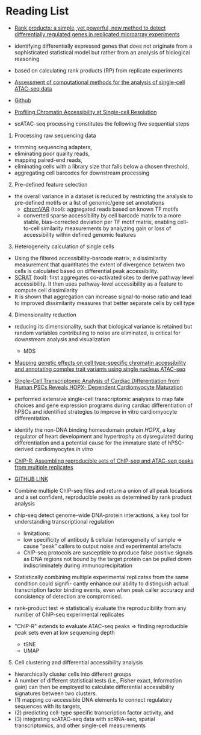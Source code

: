 # Reading List

- [Rank products: a simple, yet powerful, new method to detect differentially regulated genes in replicated microarray experiments](https://febs.onlinelibrary.wiley.com/doi/full/10.1016/j.febslet.2004.07.055)

 - identifying differentially expressed genes that does not originate from a sophisticated statistical model but rather from an analysis of biological reasoning
 - based on calculating rank products (RP) from replicate experiments


- [Assessment of computational methods for the analysis of single-cell ATAC-seq data](https://genomebiology.biomedcentral.com/articles/10.1186/s13059-019-1854-5)
 - [Github](https://github.com/pinellolab/scATAC-benchmarking/)

- [Profiling Chromatin Accessibility at Single-cell Resolution](https://www.sciencedirect.com/science/article/pii/S1672022921000115?via%3Dihub)
 - scATAC-seq processing constitutes the following five sequential steps
 1. Processing raw sequencing data
  - trimming sequencing adapters, 
  - eliminating poor quality reads, 
  - mapping paired-end reads, 
  - eliminating cells with a library size that falls below a chosen threshold, 
  - aggregating cell barcodes for downstream processing
 2. Pre-defined feature selection
  - the overall variance in a dataset is reduced by restricting the analysis to pre-defined motifs or a list of genomic/gene set annotations
    - [chromVAR](http://www.github.com/GreenleafLab/chromVAR) (tool): aggregated reads based on known TF motifs
    - converted sparse accessibility by cell barcode matrix to a more stable, bias-corrected deviation per TF motif matrix, enabling cell-to-cell similarity measurements by analyzing gain or loss of accessibility within defined genomic features
 3. Heterogeneity calculation of single cells
  - Using the filtered accessibility–barcode matrix, a dissimilarity measurement that quantitates the extent of divergence between two cells is calculated based on differential peak accessibility.
  - [SCRAT](https://github.com/zji90/SCRAT) (tool): first aggregates co-activated sites to derive pathway level accessibility. It then uses pathway-level accessibility as a feature to compute cell dissimilarity
  - It is shown that aggregation can increase signal-to-noise ratio and lead to improved dissimilarity measures that better separate cells by cell type
 4. Dimensionality reduction
  - reducing its dimensionality, such that biological variance is retained but random variables contributing to noise are eliminated, is critical for downstream analysis and visualization
    - MDS


- [Mapping genetic effects on cell type-specific chromatin accessibility and annotating complex trait variants using single nucleus ATAC-seq](https://www.biorxiv.org/content/10.1101/2020.12.03.387894v1)

- [Single-Cell Transcriptomic Analysis of Cardiac Differentiation from Human PSCs Reveals HOPX- Dependent Cardiomyocyte Maturation](https://www.cell.com/cell-stem-cell/fulltext/S1934-5909(18)30446-6?_returnURL=https%3A%2F%2Flinkinghub.elsevier.com%2Fretrieve%2Fpii%2FS1934590918304466%3Fshowall%3Dtrue)

 - performed extensive single-cell transcriptomic analyses to map fate choices and gene expression programs during cardiac differentiation of hPSCs and identified strategies to improve in vitro cardiomyocyte differentiation.
 - identify the non-DNA binding homeodomain protein *HOPX*, a key regulator of heart development and hypertrophy as dysregulated during differentiation and a potential cause for the immature state of hPSC-derived cardiomyocytes *in vitro*

- [ChIP-R: Assembling reproducible sets of ChIP-seq and ATAC-seq peaks from multiple replicates](https://www.biorxiv.org/content/10.1101/2020.11.24.396960v1.supplementary-material)

 - [GITHUB LINK](https://github.com/rhysnewell/ChIP-R/)
 - Combine multiple ChIP-seq files and return a union of all peak locations and a set confident, reproducible peaks as determined by rank product analysis

 - chip-seq detect genome-wide DNA-protein interactions, a key tool for understanding transcriptional regulation
   - limitations: 
    - low specificity of antibody & cellular heterogeneity of sample => cause “peak” callers to output noise and experimental artefacts
    - ChIP-seq protocols are susceptible to produce false positive signals as DNA regions not bound by the target protein can be pulled down indiscriminately during immunoprecipitation
 - Statistically combining multiple experimental replicates from the same condition could signifi- cantly enhance our ability to distinguish actual transcription factor binding events, even when peak caller accuracy and consistency of detection are compromised.
 - rank-product test => statistically evaluate the reproducibility from any number of ChIP-seq experimental replicates
 - "ChIP-R" extends to evaluate ATAC-seq peaks => finding reproducible peak sets even at low sequencing depth
   - tSNE
   - UMAP
 5. Cell clustering and differential accessibility analysis
  -  hierarchically cluster cells into different groups
  -  A number of different statistical tests (i.e., Fisher exact, Information gain) can then be employed to calculate differential accessibility signatures between two clusters.
  -  (1) mapping co-accessible DNA elements to connect regulatory sequences with its targets, 
  -  (2) predicting cell-type specific transcription factor activity, and 
  -  (3) integrating scATAC-seq data with scRNA-seq, spatial transcriptomics, and other single-cell measurements





